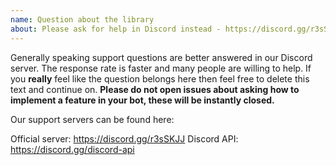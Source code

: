 ```yaml
---
name: Question about the library
about: Please ask for help in Discord instead - https://discord.gg/r3sSKJJ
---
```


Generally speaking support questions are better answered in our Discord server. The response rate is faster and many people are willing to help. If you **really** feel like the question belongs here then feel free to delete this text and continue on. **Please do not open issues about asking how to implement a feature in your bot, these will be instantly closed.**

Our support servers can be found here:

Official server: https://discord.gg/r3sSKJJ
Discord API: https://discord.gg/discord-api
